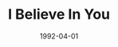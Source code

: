 ---
type: single
title: I Believe In You
date: 1992-04-01
label: CNR
catalog: 123-456-789
img: /images/singles/i-believe-in-you.jpg
discs:
  - tracks:
    - I Believe In You
    - I Can't Stand Another Day Without You
    - title: I Believe In You
      subtitle: Classical Version
credits:
  - key: Artwork
    value: Robby Valentine
---